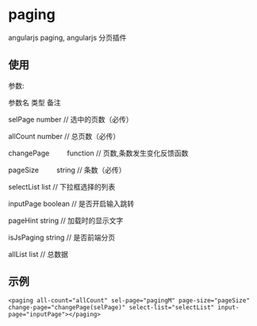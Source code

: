 # paging
angularjs paging, angularjs 分页插件

## 使用
参数:

参数名            类型           备注

selPage           number          // 选中的页数（必传）

allCount          number          // 总页数（必传）

changePage 　　   function        // 页数,条数发生变化反馈函数

pageSize 　　     string          // 条数（必传）

selectList        list            // 下拉框选择的列表

inputPage         boolean         // 是否开启输入跳转

pageHint          string          // 加载时的显示文字

isJsPaging        string         // 是否前端分页

allList           list           // 总数据

## 示例
`<paging all-count="allCount" sel-page="pagingM" page-size="pageSize" change-page="changePage(selPage)" select-list="selectList" input-page="inputPage"></paging>`
